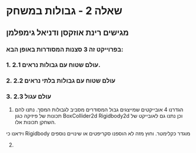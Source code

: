 # שאלה 2 - גבולות במשחק
## מגישים רינת אוזקסן ודניאל גימפלמן
### בפרוייקט זה 3 סצנות המסודרות באופן הבא:
### 1. 2.1 עולם שטוח עם גבולות נראים.
### 2. 2.2 עולם שטוח עם גבולות בלתי נראים
### 3. 2.3 עולם עגול

1. הגדרנו 4 אובייקטים שמייצגים גבול המסודרים מסביב לגבולות המסך. 
נתנו להם תכונות של פיזיקה כגון
BoxCollider2d
Rigidbody2d
וכן נתנו גם לאובייקט של השחקן תכונות אלו.

וידאנו כי Rigidbody מוגדר כקלימטר.
וחוץ מזה לא הוספנו סקריפטים או שינויים נוספים

2.
